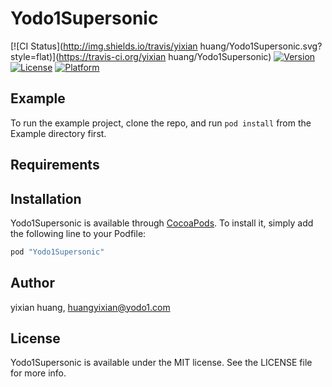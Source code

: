 # Yodo1Supersonic

[![CI Status](http://img.shields.io/travis/yixian huang/Yodo1Supersonic.svg?style=flat)](https://travis-ci.org/yixian huang/Yodo1Supersonic)
[![Version](https://img.shields.io/cocoapods/v/Yodo1Supersonic.svg?style=flat)](http://cocoapods.org/pods/Yodo1Supersonic)
[![License](https://img.shields.io/cocoapods/l/Yodo1Supersonic.svg?style=flat)](http://cocoapods.org/pods/Yodo1Supersonic)
[![Platform](https://img.shields.io/cocoapods/p/Yodo1Supersonic.svg?style=flat)](http://cocoapods.org/pods/Yodo1Supersonic)

## Example

To run the example project, clone the repo, and run `pod install` from the Example directory first.

## Requirements

## Installation

Yodo1Supersonic is available through [CocoaPods](http://cocoapods.org). To install
it, simply add the following line to your Podfile:

```ruby
pod "Yodo1Supersonic"
```

## Author

yixian huang, huangyixian@yodo1.com

## License

Yodo1Supersonic is available under the MIT license. See the LICENSE file for more info.
